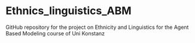# Ethnics_linguistics_ABM
GitHub repository for the project on Ethnicity and Linguistics for the Agent Based Modeling course of Uni Konstanz 
